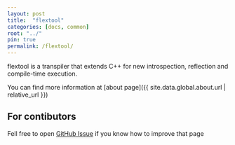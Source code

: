 ```yaml
---
layout: post
title:  "flextool"
categories: [docs, common]
root: "../"
pin: true
permalink: /flextool/
---
```


flextool is a transpiler that extends C++ for new introspection, reflection and compile-time execution.

You can find more information at [about page]({{ site.data.global.about.url | relative_url }})

## For contibutors

Fell free to open [GitHub Issue](https://github.com/blockspacer/flextool/issues) if you know how to improve that page
